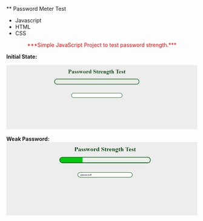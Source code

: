 \*\* Password Meter Test
<br />

- Javascript
- HTML
- CSS

<p align="center" style="color: red; font-weight: bold font-size: 30px;"  >
***Simple JavaScript Project to test password strength.***
</p>

**Initial State:**

![Intial Loading page](src/media/1.png)

**Weak Password:**
![Weak Password](src/media/2.png)
